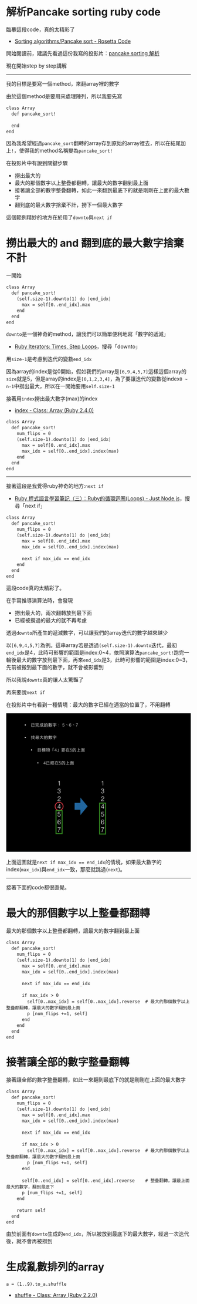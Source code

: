 # 解析Pancake sorting ruby code

臨摹這段code，真的太精彩了
- [Sorting algorithms/Pancake sort - Rosetta Code](https://rosettacode.org/wiki/Sorting_algorithms/Pancake_sort#Ruby)

開始閱讀前，建議先看過這份我寫的投影片：[pancake sorting 解析](http://www.slideshare.net/ssuser5a7ddc/pancake-sorting-ruby)

現在開始step by step講解

---

我的目標是要寫一個method，來翻array裡的數字

由於這個method是要用來處理陣列，所以我要先寫

```
class Array
  def pancake_sort!

  end
end
```

因為我希望經過`pancake_sort`翻轉的array存到原始的array裡去，所以在結尾加上`!`，使得我的method名稱變為`pancake_sort!`

在投影片中有說到關鍵步驟
- 撈出最大的
- 最大的那個數字以上整疊都翻轉，讓最大的數字翻到最上面
- 接著讓全部的數字整疊翻轉，如此一來翻到最底下的就是剛剛在上面的最大數字
- 翻到底的最大數字捨棄不計，撈下一個最大數字

這個範例精妙的地方在於用了`downto`與`next if`

# 撈出最大的 and 翻到底的最大數字捨棄不計

一開始

```
class Array
  def pancake_sort!
    (self.size-1).downto(1) do |end_idx|
      max = self[0..end_idx].max
    end
  end
end
```

`downto`是一個神奇的method，讓我們可以簡單便利地寫「數字的遞減」
- [Ruby Iterators: Times, Step Loops](https://www.dotnetperls.com/iterator-ruby)，搜尋「downto」

用`size-1`是考慮到迭代的變數`end_idx`

因為array的index是從0開始，假如我們的array是`[6,9,4,5,7]`這樣這個array的`size`就是5，但是array的index是`[0,1,2,3,4]`，為了要讓迭代的變數從index`0 ~ n-1`中撈出最大，所以在一開始要用`self.size-1`


接著用`index`撈出最大數字(max)的index
- [index - Class: Array (Ruby 2.4.0)](http://ruby-doc.org/core-2.4.0/Array.html#method-i-index)

```
class Array
  def pancake_sort!
    num_flips = 0
    (self.size-1).downto(1) do |end_idx|
      max = self[0..end_idx].max
      max_idx = self[0..end_idx].index(max)
    end
  end
end
```

---

接著這段是我覺得ruby神奇的地方:`next if`
- [Ruby 程式語言學習筆記（三）：Ruby的循環迴圈(Loops) - Just Node.js](https://nodejust.com/ruby-program-tutorials-loops-iterators/)，搜尋「next if」

```
class Array
  def pancake_sort!
    num_flips = 0
    (self.size-1).downto(1) do |end_idx|
      max = self[0..end_idx].max
      max_idx = self[0..end_idx].index(max)

      next if max_idx == end_idx
    end
  end
end
```

這段code真的太精彩了。

在手寫推導演算法時，會發現
- 撈出最大的，兩次翻轉放到最下面
- 已經被撈過的最大的就不再考慮

透過`downto`所產生的遞減數字，可以讓我們的array迭代的數字越來越少

以`[6,9,4,5,7]`為例。這串array若是透過`(self.size-1).downto`迭代，最初`end_idx`是4，此時可影響的範圍是index:0~4，依照演算法`pancake_sort!`跑完一輪後最大的數字放到最下面，再來`end_idx`是3，此時可影響的範圍是index:0~3，先前被搬到最下面的數字，就不會被影響到

所以我說`downto`真的讓人太驚豔了


再來要說`next if`

在投影片中有看到一種情境：最大的數字已經在適當的位置了，不用翻轉

![](./img/max_num_on_right_way.png)

上面這圖就是`next if max_idx == end_idx`的情境，如果最大數字的index(`max_idx`)與`end_idx`一致，那麼就跳過(`next`)。

---

接著下面的code都很直覺。

# 最大的那個數字以上整疊都翻轉

最大的那個數字以上整疊都翻轉，讓最大的數字翻到最上面

```
class Array
  def pancake_sort!
    num_flips = 0
    (self.size-1).downto(1) do |end_idx|
      max = self[0..end_idx].max
      max_idx = self[0..end_idx].index(max)

      next if max_idx == end_idx

      if max_idx > 0
        self[0..max_idx] = self[0..max_idx].reverse  # 最大的那個數字以上整疊都翻轉，讓最大的數字翻到最上面
        p [num_flips +=1, self]
      end
    end
  end
end
```

# 接著讓全部的數字整疊翻轉

接著讓全部的數字整疊翻轉，如此一來翻到最底下的就是剛剛在上面的最大數字

```
class Array
  def pancake_sort!
    num_flips = 0
    (self.size-1).downto(1) do |end_idx|
      max = self[0..end_idx].max
      max_idx = self[0..end_idx].index(max)

      next if max_idx == end_idx

      if max_idx > 0
        self[0..max_idx] = self[0..max_idx].reverse  # 最大的那個數字以上整疊都翻轉，讓最大的數字翻到最上面
        p [num_flips +=1, self]
      end

      self[0..end_idx] = self[0..end_idx].reverse    # 整疊翻轉，讓最上面最大的數字，翻到最底下
      p [num_flips +=1, self]
    end

    return self
  end
end
```

由於前面有`downto`生成的`end_idx`，所以被放到最底下的最大數字，經過一次迭代後，就不會再被撈到

# 生成亂數排列的array

`a = (1..9).to_a.shuffle`
- [shuffle - Class: Array (Ruby 2.2.0)](https://ruby-doc.org/core-2.2.0/Array.html#method-i-shuffle)
